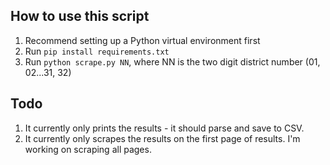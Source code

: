 ## How to use this script
1. Recommend setting up a Python virtual environment first
2. Run `pip install requirements.txt`
3. Run `python scrape.py NN`, where NN is the two digit district number (01, 02...31, 32)

## Todo
1. It currently only prints the results - it should parse and save to CSV.
2. It currently only scrapes the results on the first page of results. I'm working on scraping all pages.

